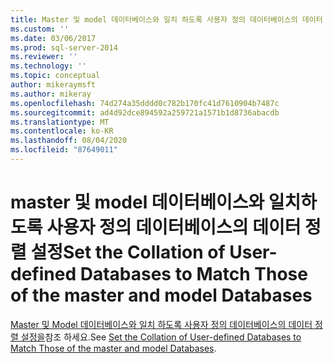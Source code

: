```yaml
---
title: Master 및 model 데이터베이스와 일치 하도록 사용자 정의 데이터베이스의 데이터 정렬을 설정 합니다. | Microsoft Docs
ms.custom: ''
ms.date: 03/06/2017
ms.prod: sql-server-2014
ms.reviewer: ''
ms.technology: ''
ms.topic: conceptual
author: mikeraymsft
ms.author: mikeray
ms.openlocfilehash: 74d274a35dddd0c782b170fc41d7610904b7487c
ms.sourcegitcommit: ad4d92dce894592a259721a1571b1d8736abacdb
ms.translationtype: MT
ms.contentlocale: ko-KR
ms.lasthandoff: 08/04/2020
ms.locfileid: "87649011"
---
```

# <a name="set-the-collation-of-user-defined-databases-to-match-those-of-the-master-and-model-databases"></a><span data-ttu-id="df97b-102">master 및 model 데이터베이스와 일치하도록 사용자 정의 데이터베이스의 데이터 정렬 설정</span><span class="sxs-lookup"><span data-stu-id="df97b-102">Set the Collation of User-defined Databases to Match Those of the master and model Databases</span></span>
<span data-ttu-id="df97b-103">[Master 및 Model 데이터베이스와 일치 하도록 사용자 정의 데이터베이스의 데이터 정렬 설정을](../../database-engine/set-collation-user-defined-databases-match-master-model-databases.md)참조 하세요.</span><span class="sxs-lookup"><span data-stu-id="df97b-103">See [Set the Collation of User-defined Databases to Match Those of the master and model Databases](../../database-engine/set-collation-user-defined-databases-match-master-model-databases.md).</span></span>
